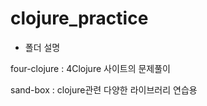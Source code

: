 # clojure_practice

- 폴더 설명

four-clojure : 4Clojure 사이트의 문제풀이


sand-box : clojure관련 다양한 라이브러리 연습용
